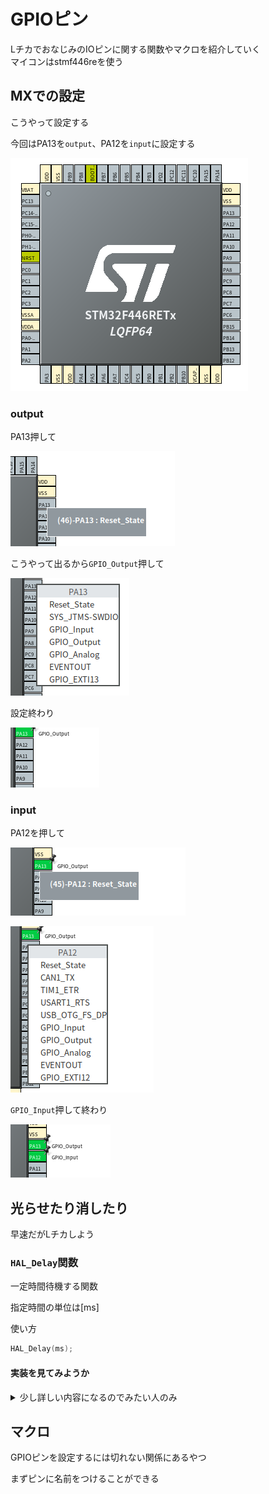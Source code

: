 # GPIOピン

LチカでおなじみのIOピンに関する関数やマクロを紹介していく  
マイコンはstmf446reを使う

## MXでの設定

こうやって設定する 

今回はPA13を`output`、PA12を`input`に設定する

![stm32f446re6t](imgs/Screenshot%20from%202022-03-31%2022-10-47.png)

### output

PA13押して

![output1](imgs/Screenshot%20from%202022-03-31%2022-11-04.png)

こうやって出るから`GPIO_Output`押して

![output2](imgs/Screenshot%20from%202022-03-31%2022-11-10.png)

設定終わり

![output3](imgs/Screenshot%20from%202022-03-31%2022-11-18.png)

### input

PA12を押して

![input](imgs/Screenshot%20from%202022-03-31%2022-12-59.png)

![input](imgs/Screenshot%20from%202022-03-31%2022-13-05.png)

`GPIO_Input`押して終わり

![input](imgs/Screenshot%20from%202022-03-31%2022-13-17.png)

## 光らせたり消したり

早速だがLチカしよう

### `HAL_Delay`関数

一定時間待機する関数

指定時間の単位は[ms]

使い方

```c++
HAL_Delay(ms);
```

#### 実装を見てみようか

<details><summary> 少し詳しい内容になるのでみたい人のみ</summary><div>

実際に何をしているのか見てみようじゃないか  
難しいと思うなら読み飛ばしてもらって構わない

それではコピペしたものがこちら

```c++
__weak void HAL_Delay(uint32_t Delay)
{
  uint32_t tickstart = HAL_GetTick();
  uint32_t wait = Delay;

  /* Add a freq to guarantee minimum wait */
  if (wait < HAL_MAX_DELAY)
  {
    wait += (uint32_t)(uwTickFreq);
  }

  while((HAL_GetTick() - tickstart) < wait)
  {
  }
}
```

なんだこの実装となった人もいるだろう

とりあえず上から解説していこう

##### `__weak`

<details><summary> ここからそれなりに長い解説</summary><div>
マクロである

```c++
#define __weak   __attribute__((weak))
```

実装はこうなっている

`__attribute__`は関数に属性を与える効果がある

今回は`weak`属性が与えられているがどういう意味だろうか

結論から言うと弱い関数定義が行われるというもの  
別に同じ名前の関数を定義するとその定義した方が実行されるもの

例えば`hello.c`と`main.c`があったとして

```c++
//sum.h
void hello();

//sum.c
void hello(){
    printf("hello");
}

//main.c
#include"sum.h"
int main(){
    hello();
}
```

これだと出力は当然`hello`になる

ではこれはどうだろうか

```c++
//sum.h
void hello();

//sum.c
void hello(){
    printf("hello");
}

//main.c
#include"sum.h"

void hello(){
    printf("hello!!!!!!");
}

int main(){
    hello();
}
```

多重定義でコンパイルエラーだ  
これはあくまでどちらの実装を優先したいかにもよるけど今回は`main.c`の実装を優先しよう

```c++
//sum.h
void hello();

//sum.c
__atteribute__((weak)) void hello(){
    printf("hello");
}

//main.c
#include"sum.h"

void hello(){
    printf("hello!!!!!!");
}

int main(){
    hello();
}
```

これの結果は`hallo!!!!!!`だね

見事に`main.c`で定義した関数が優先されているね  
これは拡張子で気がついてる人がいるかもしれないがCでも使える機能である

ライブラリを書くときにユーザー側でも定義できるような余地を残すことができるようにできるから便利だね

他にもつけられる属性があるがそれはあとで出てきたときに別で説明しよう

あくまで`GCC`の拡張機能なので他のコンパイラなら使えなくなるので注意

</div></details>

##### `HAL_GetTick();`

なんというか名前通りな気がするけど一応

現在のタイマの値を取る

関数の定義見る？

<details><summary> 特に難しいことは書いてないはず</summary><div>

```c++
__weak uint32_t HAL_GetTick(void)
{
  return uwTick;
}
```

非常に単純な関数

さて、`uwTick`とはなんだろうか

1msごとに一回割り込まれて増えるグローバル変数

はい以上正直これ以上でもこれ以下でもない

`SysTick`で1kHz割り込まれてるとかなんとかこれ以上踏み込むのは命の危険を感じたので各々で頑張ってくれ

</div></details>

##### if (wait < HAL_MAX_DELAY)

<details><summary> これはまぁ簡単だね</summary><div>

HAL_MAX_DELAYの定義を探ると

```c++
#define HAL_MAX_DELAY      0xFFFFFFFFU
```

32bitの最大値をいれられてる  
つまり4294967296ms以上待っては行けないんですね()
ちなみに大体50日に相当する

この中の実行されるコードは

```c++
wait += (uint32_t)(uwTickFreq);
```

uwTickFreqを追っていこう

```c++
HAL_TickFreqTypeDef uwTickFreq = HAL_TICK_FREQ_DEFAULT;  /* 1KHz */

//======================
typedef enum
{
  HAL_TICK_FREQ_10HZ         = 100U,
  HAL_TICK_FREQ_100HZ        = 10U,
  HAL_TICK_FREQ_1KHZ         = 1U,
  HAL_TICK_FREQ_DEFAULT      = HAL_TICK_FREQ_1KHZ
} HAL_TickFreqTypeDef;
```

うーんこの

1じゃんけ

何らかの条件で別のものが呼ばれるのだろうか  
もしも詳しいひとがいたら教えてください

</div></details>

#####   while((HAL_GetTick() - tickstart) < wait)

中身のないwhile

指定の時間まで中身のないwhileを回し続けるのが本質だったんですね！

なんか拍子抜けした人も多いんじゃないでしょうか  
世の中そんなもんだ()

</div></details>

## マクロ

GPIOピンを設定するには切れない関係にあるやつ  

まずピンに名前をつけることができる


